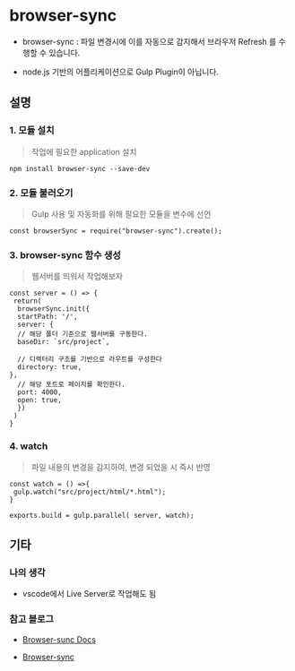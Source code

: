 # browser-sync

- browser-sync : 파일 변경시에 이를 자동으로 감지해서 브라우저 Refresh 를 수행할 수 있습니다. 

- node.js 기반의 어플리케이션으로 Gulp Plugin이 아닙니다.

## 설명

### 1. 모듈 설치

> 작업에 필요한 application 설치 

```
npm install browser-sync --save-dev
```

### 2. 모듈 불러오기

> Gulp 사용 및 자동화를 위해 필요한 모듈을 변수에 선언

```
const browserSync = require("browser-sync").create();
```

### 3. browser-sync 함수 생성

> 웹서버를 띄워서 작업해보자

```
const server = () => {
 return(
  browserSync.init({
  startPath: '/',
  server: {
  // 해당 폴더 기준으로 웹서버를 구동한다.
  baseDir: `src/project`, 

  // 디렉터리 구조를 기반으로 라우트를 구성한다
  directory: true, 
},
  // 해당 포트로 페이지를 확인한다.
  port: 4000,
  open: true,
  })
 )
}
```

### 4. watch

> 파일 내용의 변경을 감지하여, 변경 되었을 시 즉시 반영

```
const watch = () =>{
 gulp.watch("src/project/html/*.html");
}

exports.build = gulp.parallel( server, watch);

```
## 기타

### 나의 생각

- vscode에서 Live Server로 작업해도 됨

### 참고 블로그

- [Browser-sunc Docs](https://browsersync.io/docs/gulp)

- [Browser-sync](https://webclub.tistory.com/473)
